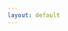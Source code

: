 ```yaml
---
layout: default
---
```





<link rel="stylesheet" href="https://maxcdn.bootstrapcdn.com/font-awesome/4.5.0/css/font-awesome.min.css">
<div id="social-author"> 
        <a href="https://www.facebook.com/sharer/sharer.php?u={{ site.url }}{{ page.url }}" ><i class="fa fa-facebook-square fa"></i></a>
        <a href="" ><i class="fa fa-twitter-square fa"></i></a>
        <a href="" ><i class="fa fa-github-square fa"></i></a>
        <a href="" ><i class="fa fa-reddit-square fa"></i></a>                                 
        <a href="" ><i class="fa fa-envelope-square fa"></i></a>                                  
</div>


